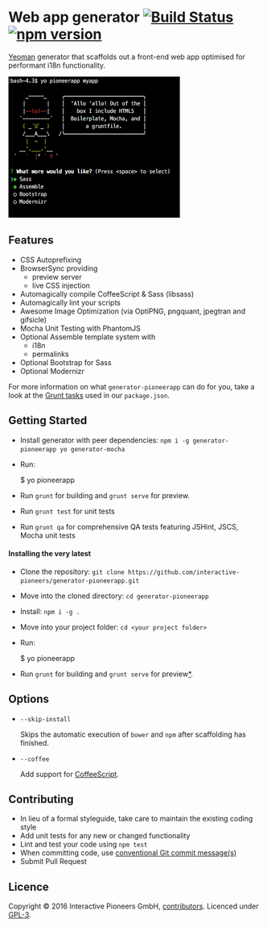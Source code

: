 # Web app generator [![Build Status](https://secure.travis-ci.org/interactive-pioneers/generator-pioneerapp.svg?branch=master)](http://travis-ci.org/interactive-pioneers/generator-pioneerapp) [![npm version](https://badge.fury.io/js/generator-pioneerapp.svg)](http://badge.fury.io/js/generator-pioneerapp)

[Yeoman](http://yeoman.io) generator that scaffolds out a front-end web app optimised for performant i18n functionality.

![](https://github.com/interactive-pioneers/generator-pioneerapp/blob/master/screenshot.png)

## Features

* CSS Autoprefixing
* BrowserSync providing
  * preview server
  * live CSS injection
* Automagically compile CoffeeScript & Sass (libsass)
* Automagically lint your scripts
* Awesome Image Optimization (via OptiPNG, pngquant, jpegtran and gifsicle)
* Mocha Unit Testing with PhantomJS
* Optional Assemble template system with
  * i18n
  * permalinks
* Optional Bootstrap for Sass
* Optional Modernizr

For more information on what `generator-pioneerapp` can do for you, take a look at the [Grunt tasks](https://github.com/interactive-pioneers/generator-pioneerapp/blob/master/app/templates/_package.json) used in our `package.json`.

## Getting Started

- Install generator with peer dependencies: `npm i -g generator-pioneerapp yo generator-mocha`
- Run:

    $ yo pioneerapp <name of app>

- Run `grunt` for building and `grunt serve` for preview.
- Run `grunt test` for unit tests
- Run `grunt qa` for comprehensive QA tests featuring JSHint, JSCS, Mocha unit tests

#### Installing the very latest

- Clone the repository: `git clone https://github.com/interactive-pioneers/generator-pioneerapp.git`
- Move into the cloned directory: `cd generator-pioneerapp`
- Install: `npm i -g .`
- Move into your project folder: `cd <your project folder>`
- Run:

    $ yo pioneerapp <name of app>

- Run `grunt` for building and `grunt serve` for preview[\*](#grunt-serve-note).

## Options

* `--skip-install`

  Skips the automatic execution of `bower` and `npm` after scaffolding has finished.

* `--coffee`

  Add support for [CoffeeScript](http://coffeescript.org/).


## Contributing

* In lieu of a formal styleguide, take care to maintain the existing coding style
* Add unit tests for any new or changed functionality
* Lint and test your code using `npm test`
* When committing code, use [conventional Git commit message(s)](https://github.com/interactive-pioneers/conventions#commits)
* Submit Pull Request

## Licence

Copyright © 2016 Interactive Pioneers GmbH, [contributors](https://github.com/interactive-pioneers/generator-pioneerapp/graphs/contributors). Licenced under [GPL-3](LICENSE).
